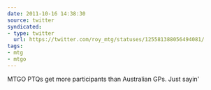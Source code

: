 ```yaml
---
date: 2011-10-16 14:38:30
source: twitter
syndicated:
- type: twitter
  url: https://twitter.com/roy_mtg/statuses/125581388056494081/
tags:
- mtg
- mtgo
---
```


MTGO PTQs get more participants than Australian GPs. Just sayin'